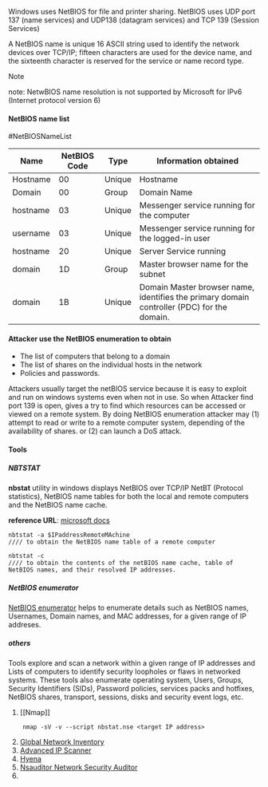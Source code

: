 
Windows uses NetBIOS for file and printer sharing. NetBIOS uses UDP port 137 (name services) and UDP138 (datagram services) and TCP 139 (Session Services)

A NetBIOS name is unique 16 ASCII string used to identify the network devices over TCP/IP; fifteen characters are used for the device name, and the sixteenth character is reserved for the service or name record type.


> [!NOTE]
> note: NetwBIOS name resolution is not supported by Microsoft for IPv6 (Internet protocol version 6)

#### NetBIOS name list
#NetBIOSNameList

| Name     | NetBIOS Code | Type   | Information obtained                                                                       |
| -------- | ------------ | ------ | ------------------------------------------------------------------------------------------ |
| Hostname | 00           | Unique | Hostname                                                                                   |
| Domain   | 00           | Group  | Domain Name                                                                                |
| hostname | 03           | Unique | Messenger service running for the computer                                                 |
| username | 03           | Unique | Messenger service running for the logged-in user                                           |
| hostname | 20           | Unique | Server Service running                                                                     |
| domain   | 1D           | Group  | Master browser name for the subnet                                                         |
| domain   | 1B           | Unique | Domain Master browser name, identifies the primary domain controller (PDC) for the domain. |
#### Attacker use the NetBIOS enumeration to obtain
- The list of computers that belong to a domain
- The list of shares on the individual hosts in the network
- Policies and passwords.

Attackers usually target the netBIOS service because it is easy to exploit and run on windows systems even when not in use.
So when Attacker find port 139 is open, gives a try to find which resources can be accessed or viewed on a remote system. By doing NetBIOS enumeration attacker may (1) attempt to read or write to a remote computer system, depending of the availability of shares. or (2) can launch a DoS attack.

#### Tools
##### NBTSTAT
**nbstat** utility in windows displays NetBIOS over TCP/IP NetBT (Protocol statistics), NetBIOS name tables for both the local and remote computers and the NetBIOS name cache.

**reference URL**: [microsoft docs](https://learn.microsoft.com/en-us/windows-server/administration/windows-commands/nbtstat)

```
nbtstat -a $IPaddressRemoteMAchine 
//// to obtain the NetBIOS name table of a remote computer

nbtstat -c
//// to obtain the contents of the netBIOS name cache, table of NetBIOS names, and their resolved IP addresses.
```

##### NetBIOS enumerator 
[NetBIOS enumerator](http://nbtenum.sourceforge.net ) helps to enumerate details such as NetBIOS names, Usernames, Domain names, and MAC addresses, for a given range of IP addreses.

##### others 
Tools explore and scan a network within a given range of IP addresses and Lists of computers to identify security loopholes or flaws in networked systems. These tools also enumerate operating system, Users, Groups, Security Identifiers (SIDs), Password policies, services packs and hotfixes, NetBIOS shares, transport, sessions, disks and security event logs, etc.
1. [[Nmap]] 
```
	nmap -sV -v --script nbstat.nse <target IP address>
```
2. [Global Network Inventory](http://www.magnetosoft.com)  
3. [Advanced IP Scanner](https://www.advanced-ip-scanner.com/)
4. [Hyena](https://www.systemtools.com)
5. [Nsauditor Network Security Auditor](https://www.nsauditor.com)
6. 
